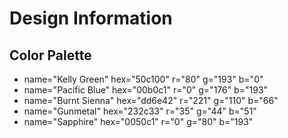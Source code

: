 # Design Information
## Color Palette

- name="Kelly Green" hex="50c100" r="80" g="193" b="0"
- name="Pacific Blue" hex="00b0c1" r="0" g="176" b="193"
- name="Burnt Sienna" hex="dd6e42" r="221" g="110" b="66"
- name="Gunmetal" hex="232c33" r="35" g="44" b="51"
- name="Sapphire" hex="0050c1" r="0" g="80" b="193"